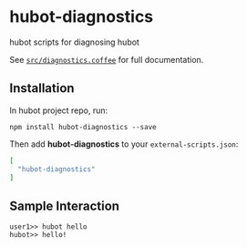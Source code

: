 # hubot-diagnostics

hubot scripts for diagnosing hubot

See [`src/diagnostics.coffee`](src/diagnostics.coffee) for full documentation.

## Installation

In hubot project repo, run:

`npm install hubot-diagnostics --save`

Then add **hubot-diagnostics** to your `external-scripts.json`:

```json
[
  "hubot-diagnostics"
]
```

## Sample Interaction

```
user1>> hubot hello
hubot>> hello!
```
